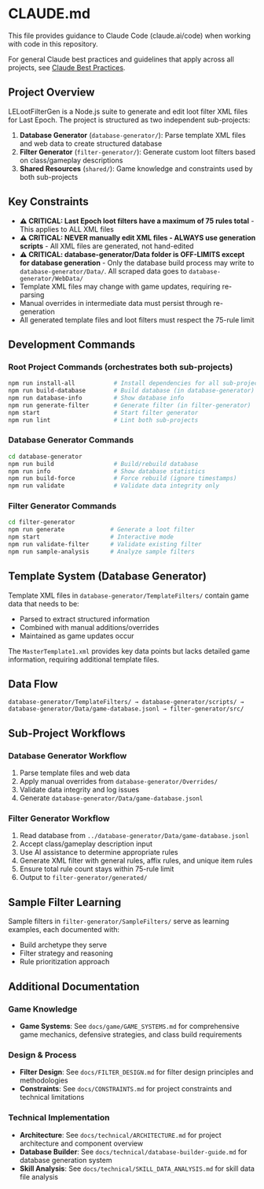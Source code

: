 # CLAUDE.md

This file provides guidance to Claude Code (claude.ai/code) when working with code in this repository.

For general Claude best practices and guidelines that apply across all projects, see [Claude Best Practices](D:\Dev\CLAUDE_BEST_PRACTICES.md).

## Project Overview

LELootFilterGen is a Node.js suite to generate and edit loot filter XML files for Last Epoch. The project is structured as two independent sub-projects:

1. **Database Generator** (`database-generator/`): Parse template XML files and web data to create structured database
2. **Filter Generator** (`filter-generator/`): Generate custom loot filters based on class/gameplay descriptions  
3. **Shared Resources** (`shared/`): Game knowledge and constraints used by both sub-projects

## Key Constraints

- **⚠️ CRITICAL: Last Epoch loot filters have a maximum of 75 rules total** - This applies to ALL XML files
- **⚠️ CRITICAL: NEVER manually edit XML files - ALWAYS use generation scripts** - All XML files are generated, not hand-edited
- **⚠️ CRITICAL: database-generator/Data folder is OFF-LIMITS except for database generation** - Only the database build process may write to `database-generator/Data/`. All scraped data goes to `database-generator/WebData/`
- Template XML files may change with game updates, requiring re-parsing
- Manual overrides in intermediate data must persist through re-generation
- All generated template files and loot filters must respect the 75-rule limit

## Development Commands

### Root Project Commands (orchestrates both sub-projects)
```bash
npm run install-all           # Install dependencies for all sub-projects
npm run build-database        # Build database (in database-generator)
npm run database-info         # Show database info
npm run generate-filter       # Generate filter (in filter-generator)  
npm start                     # Start filter generator
npm run lint                  # Lint both sub-projects
```

### Database Generator Commands
```bash
cd database-generator
npm run build                 # Build/rebuild database
npm run info                  # Show database statistics
npm run build-force           # Force rebuild (ignore timestamps)
npm run validate              # Validate data integrity only
```

### Filter Generator Commands  
```bash
cd filter-generator
npm run generate             # Generate a loot filter
npm start                    # Interactive mode
npm run validate-filter      # Validate existing filter
npm run sample-analysis      # Analyze sample filters
```

## Template System (Database Generator)

Template XML files in `database-generator/TemplateFilters/` contain game data that needs to be:
- Parsed to extract structured information
- Combined with manual additions/overrides  
- Maintained as game updates occur

The `MasterTemplate1.xml` provides key data points but lacks detailed game information, requiring additional template files.

## Data Flow

```
database-generator/TemplateFilters/ → database-generator/scripts/ → database-generator/Data/game-database.jsonl → filter-generator/src/
```

## Sub-Project Workflows

### Database Generator Workflow
1. Parse template files and web data
2. Apply manual overrides from `database-generator/Overrides/`
3. Validate data integrity and log issues
4. Generate `database-generator/Data/game-database.jsonl`

### Filter Generator Workflow  
1. Read database from `../database-generator/Data/game-database.jsonl`
2. Accept class/gameplay description input
3. Use AI assistance to determine appropriate rules
4. Generate XML filter with general rules, affix rules, and unique item rules
5. Ensure total rule count stays within 75-rule limit
6. Output to `filter-generator/generated/`

## Sample Filter Learning

Sample filters in `filter-generator/SampleFilters/` serve as learning examples, each documented with:
- Build archetype they serve
- Filter strategy and reasoning
- Rule prioritization approach

## Additional Documentation

### Game Knowledge
- **Game Systems**: See `docs/game/GAME_SYSTEMS.md` for comprehensive game mechanics, defensive strategies, and class build requirements

### Design & Process  
- **Filter Design**: See `docs/FILTER_DESIGN.md` for filter design principles and methodologies
- **Constraints**: See `docs/CONSTRAINTS.md` for project constraints and technical limitations

### Technical Implementation
- **Architecture**: See `docs/technical/ARCHITECTURE.md` for project architecture and component overview
- **Database Builder**: See `docs/technical/database-builder-guide.md` for database generation system
- **Skill Analysis**: See `docs/technical/SKILL_DATA_ANALYSIS.md` for skill data file analysis